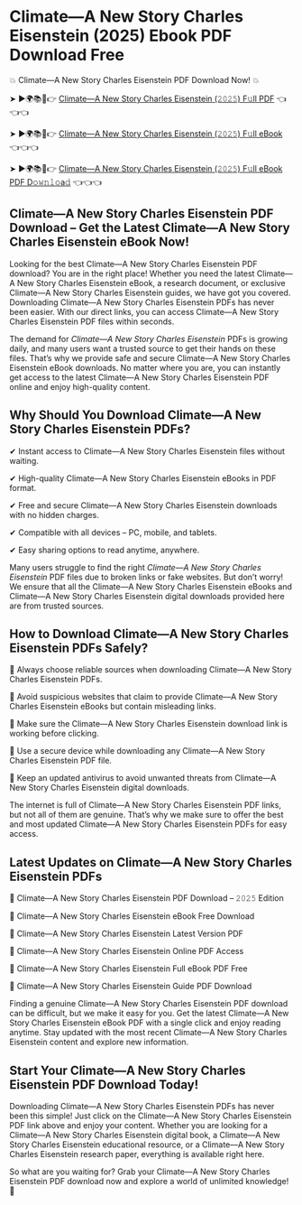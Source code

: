 # Climate—A New Story Charles Eisenstein (2025) Ebook PDF Download Free

💥 Climate—A New Story Charles Eisenstein PDF Download Now! 💥

➤ ►🌍📚📱👉 [Climate—A New Story Charles Eisenstein (𝟸𝟶𝟸𝟻) F𝚞ll PDF](https://getpdf.xyz/climate—a-new-story-charles-eisenstein) 👈👈👈


➤ ►🌍📚📱👉 [Climate—A New Story Charles Eisenstein (𝟸𝟶𝟸𝟻) F𝚞ll eBook](https://getpdf.xyz/climate—a-new-story-charles-eisenstein) 👈👈👈


➤ ►🌍📚📱👉 [Climate—A New Story Charles Eisenstein (𝟸𝟶𝟸𝟻) F𝚞ll eBook PDF D𝚘𝚠𝚗𝚕𝚘a𝚍](https://getpdf.xyz/climate—a-new-story-charles-eisenstein) 👈👈👈


## Climate—A New Story Charles Eisenstein PDF Download – Get the Latest Climate—A New Story Charles Eisenstein eBook Now!

Looking for the best Climate—A New Story Charles Eisenstein PDF download? You are in the right place! Whether you need the latest Climate—A New Story Charles Eisenstein eBook, a research document, or exclusive Climate—A New Story Charles Eisenstein guides, we have got you covered. Downloading Climate—A New Story Charles Eisenstein PDFs has never been easier. With our direct links, you can access Climate—A New Story Charles Eisenstein PDF files within seconds.

The demand for *Climate—A New Story Charles Eisenstein* PDFs is growing daily, and many users want a trusted source to get their hands on these files. That’s why we provide safe and secure Climate—A New Story Charles Eisenstein eBook downloads. No matter where you are, you can instantly get access to the latest Climate—A New Story Charles Eisenstein PDF online and enjoy high-quality content.

## Why Should You Download Climate—A New Story Charles Eisenstein PDFs?

✔ Instant access to Climate—A New Story Charles Eisenstein files without waiting.

✔ High-quality Climate—A New Story Charles Eisenstein eBooks in PDF format.

✔ Free and secure Climate—A New Story Charles Eisenstein downloads with no hidden charges.

✔ Compatible with all devices – PC, mobile, and tablets.

✔ Easy sharing options to read anytime, anywhere.

Many users struggle to find the right *Climate—A New Story Charles Eisenstein* PDF files due to broken links or fake websites. But don’t worry! We ensure that all the Climate—A New Story Charles Eisenstein eBooks and Climate—A New Story Charles Eisenstein digital downloads provided here are from trusted sources.

## How to Download Climate—A New Story Charles Eisenstein PDFs Safely?

📌 Always choose reliable sources when downloading Climate—A New Story Charles Eisenstein PDFs.

📌 Avoid suspicious websites that claim to provide Climate—A New Story Charles Eisenstein eBooks but contain misleading links.

📌 Make sure the Climate—A New Story Charles Eisenstein download link is working before clicking.

📌 Use a secure device while downloading any Climate—A New Story Charles Eisenstein PDF file.

📌 Keep an updated antivirus to avoid unwanted threats from Climate—A New Story Charles Eisenstein digital downloads.

The internet is full of Climate—A New Story Charles Eisenstein PDF links, but not all of them are genuine. That’s why we make sure to offer the best and most updated Climate—A New Story Charles Eisenstein PDFs for easy access.

## Latest Updates on Climate—A New Story Charles Eisenstein PDFs

🔹 Climate—A New Story Charles Eisenstein PDF Download – 𝟸𝟶𝟸𝟻 Edition

🔹 Climate—A New Story Charles Eisenstein eBook Free Download

🔹 Climate—A New Story Charles Eisenstein Latest Version PDF

🔹 Climate—A New Story Charles Eisenstein Online PDF Access

🔹 Climate—A New Story Charles Eisenstein Full eBook PDF Free

🔹 Climate—A New Story Charles Eisenstein Guide PDF Download

Finding a genuine Climate—A New Story Charles Eisenstein PDF download can be difficult, but we make it easy for you. Get the latest Climate—A New Story Charles Eisenstein eBook PDF with a single click and enjoy reading anytime. Stay updated with the most recent Climate—A New Story Charles Eisenstein content and explore new information.

## Start Your Climate—A New Story Charles Eisenstein PDF Download Today!

Downloading Climate—A New Story Charles Eisenstein PDFs has never been this simple! Just click on the Climate—A New Story Charles Eisenstein PDF link above and enjoy your content. Whether you are looking for a Climate—A New Story Charles Eisenstein digital book, a Climate—A New Story Charles Eisenstein educational resource, or a Climate—A New Story Charles Eisenstein research paper, everything is available right here.

So what are you waiting for? Grab your Climate—A New Story Charles Eisenstein PDF download now and explore a world of unlimited knowledge! 🚀
